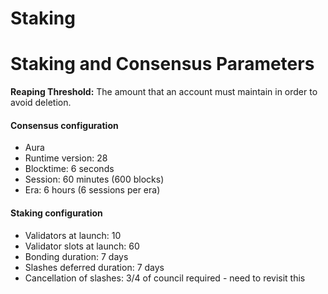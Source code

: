 # Staking

# Staking and Consensus Parameters

**Reaping Threshold:** The amount that an account must maintain in order to avoid deletion.

#### **Consensus configuration**

* Aura 
* Runtime version: 28
* Blocktime: 6 seconds
* Session: 60 minutes \(600 blocks\)
* Era: 6 hours \(6 sessions per era\)

#### **Staking configuration**

* Validators at launch: 10
* Validator slots at launch: 60
* Bonding duration: 7 days
* Slashes deferred duration: 7 days
* Cancellation of slashes: 3/4 of council required - need to revisit this
